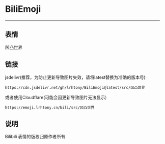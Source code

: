 # BiliEmoji
---
## 表情
凹凸世界
## 链接
jsdelivr(推荐，为防止更新导致图片失效，请将latest替换为准确的版本号)
```
https://cdn.jsdelivr.net/gh/lrhtony/BiliEmoji@latest/src/凹凸世界
```
或者使用Cloudflare(可能会因更新导致图片无法显示)
```
https://emoji.lrhtony.cn/bili/src/凹凸世界
```
## 说明
Bilibili 表情的版权归原作者所有
